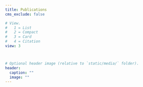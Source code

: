 ```yaml
---
title: Publications
cms_exclude: false

# View.
#   1 = List
#   2 = Compact
#   3 = Card
#   4 = Citation
view: 3



# Optional header image (relative to `static/media/` folder).
header:
  caption: ""
  image: ""
---
```

